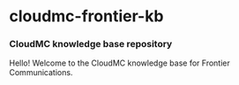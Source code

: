 # cloudmc-frontier-kb
### CloudMC knowledge base repository

Hello!  Welcome to the CloudMC knowledge base for Frontier Communications.

